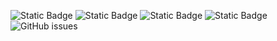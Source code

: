 ![Static Badge](https://img.shields.io/badge/blacklists-60-000000) ![Static Badge](https://img.shields.io/badge/blacklisted-2923607-cc0000) ![Static Badge](https://img.shields.io/badge/whitelisted-2242-00CC00) ![Static Badge](https://img.shields.io/badge/streaming_blacklist-28106-000000) ![GitHub issues](https://img.shields.io/github/issues/fabriziosalmi/blacklists)
